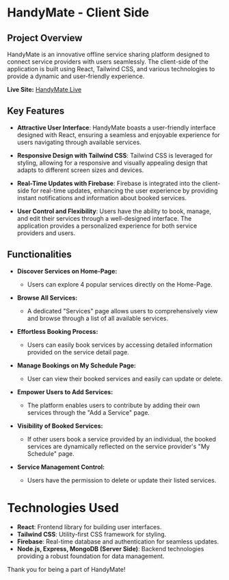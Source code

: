 # HandyMate - Client Side

## Project Overview

HandyMate is an innovative offline service sharing platform designed to connect service providers with users seamlessly. The client-side of the application is built using React, Tailwind CSS, and various technologies to provide a dynamic and user-friendly experience.

**Live Site:** [HandyMate Live](https://handymate-1b121.web.app/)


## Key Features

- **Attractive User Interface**: HandyMate boasts a user-friendly interface designed with React, ensuring a seamless and enjoyable experience for users navigating through available services.

- **Responsive Design with Tailwind CSS**: Tailwind CSS is leveraged for styling, allowing for a responsive and visually appealing design that adapts to different screen sizes and devices.

- **Real-Time Updates with Firebase**: Firebase is integrated into the client-side for real-time updates, enhancing the user experience by providing instant notifications and information about booked services.

- **User Control and Flexibility**: Users have the ability to book, manage, and edit their services through a well-designed interface. The application provides a personalized experience for both service providers and users.

## Functionalities

- **Discover Services on Home-Page:**

  - Users can explore 4 popular services directly on the Home-Page.

- **Browse All Services:**

  - A dedicated "Services" page allows users to comprehensively view and browse through a list of all available services.

- **Effortless Booking Process:**

  - Users can easily book services by accessing detailed information provided on the service detail page.

- **Manage Bookings on My Schedule Page:**

  - User can view their booked services and easily can update or delete.

- **Empower Users to Add Services:**

  - The platform enables users to contribute by adding their own services through the "Add a Service" page.

- **Visibility of Booked Services:**

  - If other users book a service provided by an individual, the booked services are dynamically reflected on the service provider's "My Schedule" page.

- **Service Management Control:**
  - Users have the permission to delete or update their listed services.

# Technologies Used

- **React**: Frontend library for building user interfaces.
- **Tailwind CSS**: Utility-first CSS framework for styling.
- **Firebase**: Real-time database and authentication for seamless updates.
- **Node.js, Express, MongoDB (Server Side)**: Backend technologies providing a robust foundation for data management.


Thank you for being a part of HandyMate!

